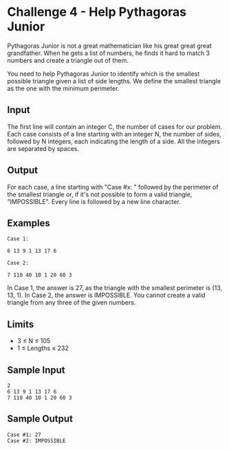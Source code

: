 # Challenge 4 - Help Pythagoras Junior

Pythagoras Junior is not a great mathematician like his great great great grandfather. When he gets a list of numbers, he finds it hard to match 3 numbers and create a triangle out of them.

You need to help Pythagoras Junior to identify which is the smallest possible triangle given a list of side lengths. We define the smallest triangle as the one with the minimum perimeter.

## Input

The first line will contain an integer C, the number of cases for our problem.
Each case consists of a line starting with an integer N, the number of sides, followed by N integers, each indicating the length of a side. All the integers are separated by spaces.

## Output

For each case, a line starting with "Case #x: " followed by the perimeter of the smallest triangle or, if it's not possible to form a valid triangle, "IMPOSSIBLE". Every line is followed by a new line character.

## Examples
```
Case 1:

6 13 9 1 13 17 6
```



```
Case 2:

7 110 40 10 1 20 60 3
```

In Case 1, the answer is 27, as the triangle with the smallest perimeter is (13, 13, 1).
In Case 2, the answer is IMPOSSIBLE. You cannot create a valid triangle from any three of the given numbers.

## Limits

* 3 ≤ N ≤ 105
* 1 ≤ Lengths ≤ 232

## Sample Input

```
2
6 13 9 1 13 17 6
7 110 40 10 1 20 60 3
```

## Sample Output

```
Case #1: 27
Case #2: IMPOSSIBLE
```
